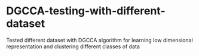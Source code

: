 # DGCCA-testing-with-different-dataset
Tested different dataset with DGCCA algorithm for learning low dimensional representation and clustering different classes of data
